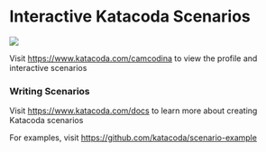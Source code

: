 # Interactive Katacoda Scenarios

[![](http://shields.katacoda.com/katacoda/camcodina/count.svg)](https://www.katacoda.com/camcodina "Get your profile on Katacoda.com")

Visit https://www.katacoda.com/camcodina to view the profile and interactive scenarios

### Writing Scenarios
Visit https://www.katacoda.com/docs to learn more about creating Katacoda scenarios

For examples, visit https://github.com/katacoda/scenario-example
